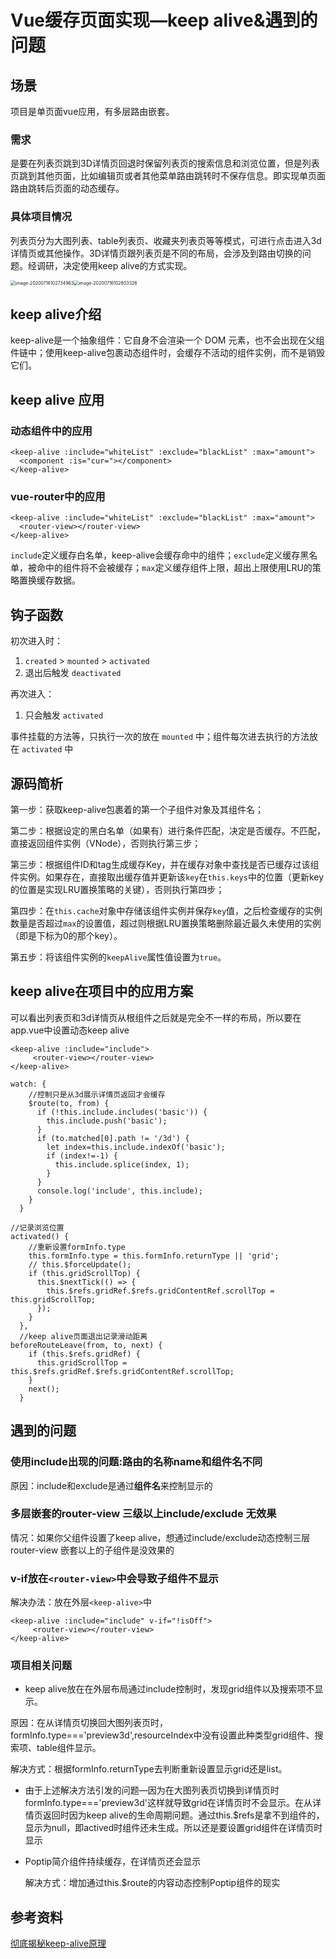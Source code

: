 # Vue缓存页面实现—keep alive&遇到的问题

## 场景

项目是单页面vue应用，有多层路由嵌套。

### 需求

是要在列表页跳到3D详情页回退时保留列表页的搜索信息和浏览位置，但是列表页跳到其他页面，比如编辑页或者其他菜单路由跳转时不保存信息。即实现单页面路由跳转后页面的动态缓存。

### 具体项目情况

列表页分为大图列表、table列表页、收藏夹列表页等等模式，可进行点击进入3d详情页或其他操作。3D详情页跟列表页是不同的布局，会涉及到路由切换的问题。经调研，决定使用keep alive的方式实现。

<img src="/Users/xii/Library/Application Support/typora-user-images/image-20200716102734963.png" alt="image-20200716102734963" style="zoom: 50%;" /><img src="/Users/xii/Library/Application Support/typora-user-images/image-20200716102803326.png" alt="image-20200716102803326" style="zoom:50%;" />

## keep alive介绍

keep-alive是一个抽象组件：它自身不会渲染一个 DOM 元素，也不会出现在父组件链中；使用keep-alive包裹动态组件时，会缓存不活动的组件实例，而不是销毁它们。

## keep alive 应用

### 动态组件中的应用

```
<keep-alive :include="whiteList" :exclude="blackList" :max="amount">
  <component :is="cur="></component>
</keep-alive>
```

### vue-router中的应用

```
<keep-alive :include="whiteList" :exclude="blackList" :max="amount">
  <router-view></router-view>
</keep-alive>
```

`include`定义缓存白名单，keep-alive会缓存命中的组件；`exclude`定义缓存黑名单，被命中的组件将不会被缓存；`max`定义缓存组件上限，超出上限使用LRU的策略置换缓存数据。

## 钩子函数

初次进入时：

1. `created` > `mounted` > `activated`
2. 退出后触发 `deactivated`

再次进入：

1. 只会触发 `activated`

事件挂载的方法等，只执行一次的放在 `mounted` 中；组件每次进去执行的方法放在 `activated` 中

## 源码简析

第一步：获取keep-alive包裹着的第一个子组件对象及其组件名；

第二步：根据设定的黑白名单（如果有）进行条件匹配，决定是否缓存。不匹配，直接返回组件实例（VNode），否则执行第三步；

第三步：根据组件ID和tag生成缓存Key，并在缓存对象中查找是否已缓存过该组件实例。如果存在，直接取出缓存值并更新该`key`在`this.keys`中的位置（更新key的位置是实现LRU置换策略的关键），否则执行第四步；

第四步：在`this.cache`对象中存储该组件实例并保存`key`值，之后检查缓存的实例数量是否超过`max`的设置值，超过则根据LRU置换策略删除最近最久未使用的实例（即是下标为0的那个key）。

第五步：将该组件实例的`keepAlive`属性值设置为`true`。

## keep alive在项目中的应用方案

可以看出列表页和3d详情页从根组件之后就是完全不一样的布局，所以要在app.vue中设置动态keep alive

```
<keep-alive :include="include">
     <router-view></router-view>
</keep-alive>
```

```
watch: {
    //控制只是从3d展示详情页返回才会缓存
    $route(to, from) {
      if (!this.include.includes('basic')) {
        this.include.push('basic');
      }
      if (to.matched[0].path != '/3d') {
        let index=this.include.indexOf('basic');
        if (index!=-1) {
          this.include.splice(index, 1);
        }
      }
      console.log('include', this.include);
    }
  }

```

```
//记录浏览位置
activated() {
    //重新设置formInfo.type
    this.formInfo.type = this.formInfo.returnType || 'grid';
    // this.$forceUpdate();
    if (this.gridScrollTop) {
      this.$nextTick(() => {
        this.$refs.gridRef.$refs.gridContentRef.scrollTop = this.gridScrollTop;
      });
    }
  },
  //keep alive页面退出记录滑动距离
beforeRouteLeave(from, to, next) {
    if (this.$refs.gridRef) {
      this.gridScrollTop = this.$refs.gridRef.$refs.gridContentRef.scrollTop;
    }
    next();
  }
```

## 遇到的问题

### 使用include出现的问题:路由的名称name和组件名不同

原因：include和exclude是通过**组件名**来控制显示的

### 多层嵌套的router-view 三级以上include/exclude 无效果

  情况：如果你父组件设置了keep alive，想通过include/exclude动态控制三层router-view 嵌套以上的子组件是没效果的

### v-if放在`<router-view>`中会导致子组件不显示

解决办法：放在外层`<keep-alive>`中

```
<keep-alive :include="include" v-if="!isOff">
     <router-view></router-view>
</keep-alive>
```

### 项目相关问题

- keep alive放在在外层布局通过include控制时，发现grid组件以及搜索项不显示。

原因：在从详情页切换回大图列表页时，formInfo.type==='preview3d',resourceIndex中没有设置此种类型grid组件、搜索项、table组件显示。

解决方式：根据formInfo.returnType去判断重新设置显示grid还是list。

- 由于上述解决方法引发的问题—因为在大图列表页切换到详情页时formInfo.type==='preview3d'这样就导致grid在详情页时不会显示。在从详情页返回时因为keep alive的生命周期问题。通过this.$refs是拿不到组件的，显示为null，即actived时组件还未生成。所以还是要设置grid组件在详情页时显示

- Poptip简介组件持续缓存，在详情页还会显示

  解决方式：增加通过this.$route的内容动态控制Poptip组件的现实



## 参考资料
[彻底揭秘keep-alive原理](https://juejin.im/post/5cce49036fb9a031eb58a8f9#heading-5)


